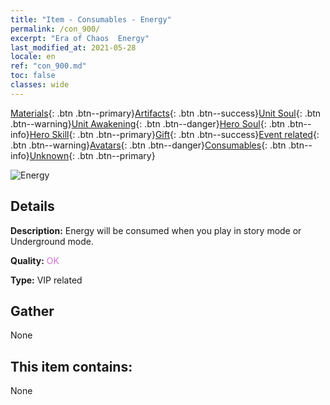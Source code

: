 ```yaml
---
title: "Item - Consumables - Energy"
permalink: /con_900/
excerpt: "Era of Chaos  Energy"
last_modified_at: 2021-05-28
locale: en
ref: "con_900.md"
toc: false
classes: wide
---
```

 [Materials](/Items/){: .btn .btn--primary}[Artifacts](/Items/Artifacts/){: .btn .btn--success}[Unit Soul](/Items/UnitSoul/){: .btn .btn--warning}[Unit Awakening](/Items/UnitAwakening/){: .btn .btn--danger}[Hero Soul](/Items/HeroSoul/){: .btn .btn--info}[Hero Skill](/Items/HeroSkill/){: .btn .btn--primary}[Gift](/Items/Gift/){: .btn .btn--success}[Event related](/Items/Events/){: .btn .btn--warning}[Avatars](/Items/Avatars/){: .btn .btn--danger}[Consumables](/Items/Consumables/){: .btn .btn--info}[Unknown](/Items/Unknown/){: .btn .btn--primary}

 ![Energy](/images/t/i_104.png)

## Details
 **Description:** Energy will be consumed when you play in story mode or Underground mode.

 **Quality:** <span style="color: #DA70D6">OK</span>

 **Type:** VIP related

## Gather

  None

## This item contains:

  None

